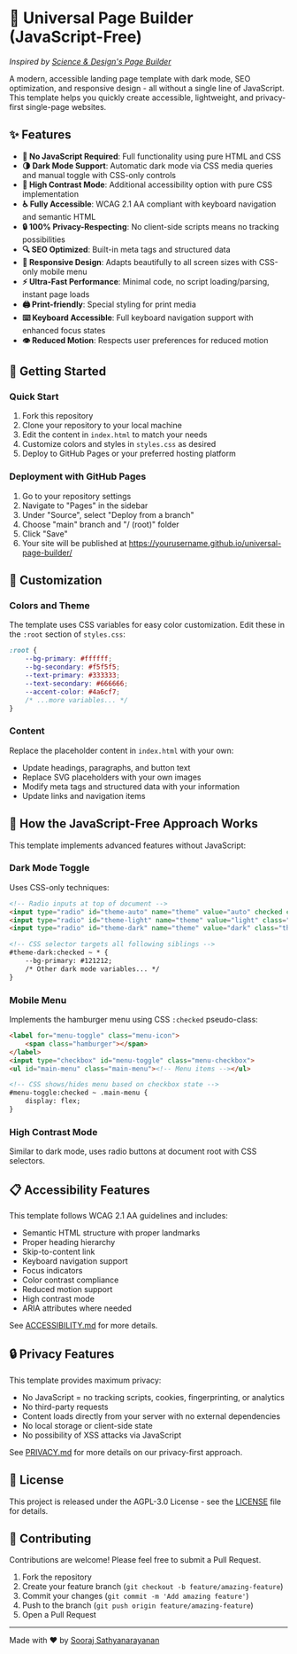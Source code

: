 # 🧰 Universal Page Builder (JavaScript-Free)

*Inspired by [Science & Design's Page Builder](https://github.com/scidsg/page-builder)*

A modern, accessible landing page template with dark mode, SEO optimization, and responsive design - all without a single line of JavaScript. This template helps you quickly create accessible, lightweight, and privacy-first single-page websites.

## ✨ Features

- **🚫 No JavaScript Required**: Full functionality using pure HTML and CSS
- **🌗 Dark Mode Support**: Automatic dark mode via CSS media queries and manual toggle with CSS-only controls
- **🎨 High Contrast Mode**: Additional accessibility option with pure CSS implementation
- **♿ Fully Accessible**: WCAG 2.1 AA compliant with keyboard navigation and semantic HTML
- **🔒 100% Privacy-Respecting**: No client-side scripts means no tracking possibilities
- **🔍 SEO Optimized**: Built-in meta tags and structured data
- **📱 Responsive Design**: Adapts beautifully to all screen sizes with CSS-only mobile menu
- **⚡ Ultra-Fast Performance**: Minimal code, no script loading/parsing, instant page loads
- **🖨️ Print-friendly**: Special styling for print media
- **⌨️ Keyboard Accessible**: Full keyboard navigation support with enhanced focus states
- **👁️ Reduced Motion**: Respects user preferences for reduced motion

## 🚀 Getting Started

### Quick Start

1. Fork this repository
2. Clone your repository to your local machine
3. Edit the content in `index.html` to match your needs
4. Customize colors and styles in `styles.css` as desired
5. Deploy to GitHub Pages or your preferred hosting platform

### Deployment with GitHub Pages

1. Go to your repository settings
2. Navigate to "Pages" in the sidebar
3. Under "Source", select "Deploy from a branch"
4. Choose "main" branch and "/ (root)" folder
5. Click "Save"
6. Your site will be published at https://yourusername.github.io/universal-page-builder/

## 🎨 Customization

### Colors and Theme

The template uses CSS variables for easy color customization. Edit these in the `:root` section of `styles.css`:

```css
:root {
    --bg-primary: #ffffff;
    --bg-secondary: #f5f5f5;
    --text-primary: #333333;
    --text-secondary: #666666;
    --accent-color: #4a6cf7;
    /* ...more variables... */
}
```

### Content

Replace the placeholder content in `index.html` with your own:

- Update headings, paragraphs, and button text
- Replace SVG placeholders with your own images
- Modify meta tags and structured data with your information
- Update links and navigation items

## 🔄 How the JavaScript-Free Approach Works

This template implements advanced features without JavaScript:

### Dark Mode Toggle

Uses CSS-only techniques:
```html
<!-- Radio inputs at top of document -->
<input type="radio" id="theme-auto" name="theme" value="auto" checked class="theme-control">
<input type="radio" id="theme-light" name="theme" value="light" class="theme-control">
<input type="radio" id="theme-dark" name="theme" value="dark" class="theme-control">

<!-- CSS selector targets all following siblings -->
#theme-dark:checked ~ * {
    --bg-primary: #121212;
    /* Other dark mode variables... */
}
```

### Mobile Menu

Implements the hamburger menu using CSS `:checked` pseudo-class:
```html
<label for="menu-toggle" class="menu-icon">
    <span class="hamburger"></span>
</label>
<input type="checkbox" id="menu-toggle" class="menu-checkbox">
<ul id="main-menu" class="main-menu"><!-- Menu items --></ul>

<!-- CSS shows/hides menu based on checkbox state -->
#menu-toggle:checked ~ .main-menu {
    display: flex;
}
```

### High Contrast Mode

Similar to dark mode, uses radio buttons at document root with CSS selectors.

## 📋 Accessibility Features

This template follows WCAG 2.1 AA guidelines and includes:

- Semantic HTML structure with proper landmarks
- Proper heading hierarchy
- Skip-to-content link
- Keyboard navigation support
- Focus indicators
- Color contrast compliance
- Reduced motion support
- High contrast mode
- ARIA attributes where needed

See [ACCESSIBILITY.md](ACCESSIBILITY.md) for more details.

## 🔒 Privacy Features

This template provides maximum privacy:

- No JavaScript = no tracking scripts, cookies, fingerprinting, or analytics
- No third-party requests
- Content loads directly from your server with no external dependencies
- No local storage or client-side state
- No possibility of XSS attacks via JavaScript

See [PRIVACY.md](PRIVACY.md) for more details on our privacy-first approach.


## 📄 License

This project is released under the AGPL-3.0 License - see the [LICENSE](LICENSE) file for details.

## 🤝 Contributing

Contributions are welcome! Please feel free to submit a Pull Request.

1. Fork the repository
2. Create your feature branch (`git checkout -b feature/amazing-feature`)
3. Commit your changes (`git commit -m 'Add amazing feature'`)
4. Push to the branch (`git push origin feature/amazing-feature`)
5. Open a Pull Request

---

Made with ♥ by [Sooraj Sathyanarayanan](https://github.com/iAnonymous3000)
